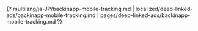 {? multilang/ja-JP/backinapp-mobile-tracking.md | localized/deep-linked-ads/backinapp-mobile-tracking.md | pages/deep-linked-ads/backinapp-mobile-tracking.md ?}
